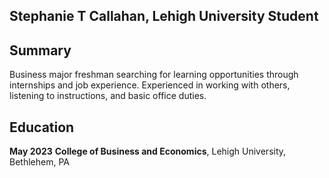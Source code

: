 ## Stephanie T Callahan, Lehigh University Student

## Summary

Business major freshman searching for learning opportunities through internships and job experience. Experienced in working with others, listening to instructions, and basic office duties.

## Education

**May 2023**
**College of Business and Economics**,
Lehigh University, 
Bethlehem, PA		
